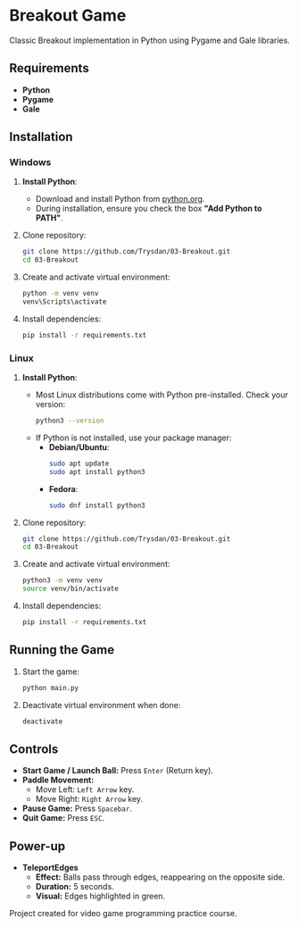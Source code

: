 # Breakout Game

Classic Breakout implementation in Python using Pygame and Gale libraries.

## Requirements
- **Python**
- **Pygame**
- **Gale**

## Installation
### Windows
1. **Install Python**:
   - Download and install Python from [python.org](https://www.python.org/downloads/).
   - During installation, ensure you check the box **"Add Python to PATH"**.

2. Clone repository:
   ```bash
   git clone https://github.com/Trysdan/03-Breakout.git
   cd 03-Breakout
   ```

3. Create and activate virtual environment:
   ```bash
   python -m venv venv
   venv\Scripts\activate
   ```

4. Install dependencies:
   ```bash
   pip install -r requirements.txt
   ```

### Linux
1. **Install Python**:
   - Most Linux distributions come with Python pre-installed. Check your version:
     ```bash
     python3 --version
     ```
   - If Python is not installed, use your package manager:
     - **Debian/Ubuntu**:
       ```bash
       sudo apt update
       sudo apt install python3
       ```
     - **Fedora**:
       ```bash
       sudo dnf install python3
       ```

2. Clone repository:
   ```bash
   git clone https://github.com/Trysdan/03-Breakout.git
   cd 03-Breakout
   ```

3. Create and activate virtual environment:
   ```bash
   python3 -m venv venv
   source venv/bin/activate
   ```

4. Install dependencies:
   ```bash
   pip install -r requirements.txt
   ```

## Running the Game
1. Start the game:
   ```bash
   python main.py
   ```

2. Deactivate virtual environment when done:
   ```bash
   deactivate
   ```

## Controls
- **Start Game / Launch Ball:** Press `Enter` (Return key).
- **Paddle Movement:**
  - Move Left: `Left Arrow` key.
  - Move Right: `Right Arrow` key.
- **Pause Game:** Press `Spacebar`.
- **Quit Game:** Press `ESC`.


## Power-up
- **TeleportEdges**
  - **Effect:** Balls pass through edges, reappearing on the opposite side.
  - **Duration:** 5 seconds.
  - **Visual:** Edges highlighted in green.

Project created for video game programming practice course.